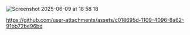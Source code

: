 ![Screenshot 2025-06-09 at 18 58 18](https://github.com/user-attachments/assets/cd862194-eac6-4db7-977b-a9e3cc53cdf9)


https://github.com/user-attachments/assets/c018695d-1109-4096-8a62-91bb72be96bd

